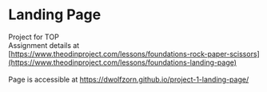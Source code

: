 # Landing Page
Project for TOP <br>
Assignment details at [https://www.theodinproject.com/lessons/foundations-rock-paper-scissors](https://www.theodinproject.com/lessons/foundations-landing-page) <br> <br>
Page is accessible at https://dwolfzorn.github.io/project-1-landing-page/
